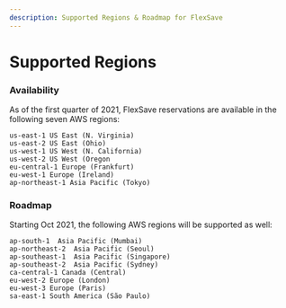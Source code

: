 ```yaml
---
description: Supported Regions & Roadmap for FlexSave
---
```


# Supported Regions

### Availability

As of the first quarter of 2021, FlexSave reservations are available in the following seven AWS regions:

```text
us-east-1 US East (N. Virginia)
us-east-2 US East (Ohio)
us-west-1 US West (N. California)
us-west-2 US West (Oregon
eu-central-1 Europe (Frankfurt)
eu-west-1 Europe (Ireland)
ap-northeast-1 Asia Pacific (Tokyo)
```

### Roadmap

Starting Oct 2021, the following AWS regions will be supported as well:

```text
ap-south-1  Asia Pacific (Mumbai)
ap-northeast-2  Asia Pacific (Seoul)
ap-southeast-1  Asia Pacific (Singapore)
ap-southeast-2  Asia Pacific (Sydney)
ca-central-1 Canada (Central)
eu-west-2 Europe (London)
eu-west-3 Europe (Paris)
sa-east-1 South America (São Paulo)
```

